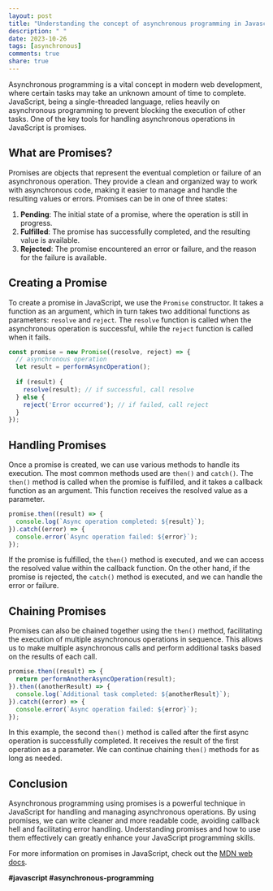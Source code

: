 ```yaml
---
layout: post
title: "Understanding the concept of asynchronous programming in Javascript promises"
description: " "
date: 2023-10-26
tags: [asynchronous]
comments: true
share: true
---
```


Asynchronous programming is a vital concept in modern web development, where certain tasks may take an unknown amount of time to complete. JavaScript, being a single-threaded language, relies heavily on asynchronous programming to prevent blocking the execution of other tasks. One of the key tools for handling asynchronous operations in JavaScript is promises.

## What are Promises?

Promises are objects that represent the eventual completion or failure of an asynchronous operation. They provide a clean and organized way to work with asynchronous code, making it easier to manage and handle the resulting values or errors. Promises can be in one of three states:

1. **Pending**: The initial state of a promise, where the operation is still in progress.
2. **Fulfilled**: The promise has successfully completed, and the resulting value is available.
3. **Rejected**: The promise encountered an error or failure, and the reason for the failure is available.

## Creating a Promise

To create a promise in JavaScript, we use the `Promise` constructor. It takes a function as an argument, which in turn takes two additional functions as parameters: `resolve` and `reject`. The `resolve` function is called when the asynchronous operation is successful, while the `reject` function is called when it fails.

```javascript
const promise = new Promise((resolve, reject) => {
  // asynchronous operation
  let result = performAsyncOperation();
  
  if (result) {
    resolve(result); // if successful, call resolve
  } else {
    reject('Error occurred'); // if failed, call reject
  }
});
```

## Handling Promises

Once a promise is created, we can use various methods to handle its execution. The most common methods used are `then()` and `catch()`. The `then()` method is called when the promise is fulfilled, and it takes a callback function as an argument. This function receives the resolved value as a parameter.

```javascript
promise.then((result) => {
  console.log(`Async operation completed: ${result}`);
}).catch((error) => {
  console.error(`Async operation failed: ${error}`);
});
```

If the promise is fulfilled, the `then()` method is executed, and we can access the resolved value within the callback function. On the other hand, if the promise is rejected, the `catch()` method is executed, and we can handle the error or failure.

## Chaining Promises

Promises can also be chained together using the `then()` method, facilitating the execution of multiple asynchronous operations in sequence. This allows us to make multiple asynchronous calls and perform additional tasks based on the results of each call.

```javascript
promise.then((result) => {
  return performAnotherAsyncOperation(result);
}).then((anotherResult) => {
  console.log(`Additional task completed: ${anotherResult}`);
}).catch((error) => {
  console.error(`Async operation failed: ${error}`);
});
```

In this example, the second `then()` method is called after the first async operation is successfully completed. It receives the result of the first operation as a parameter. We can continue chaining `then()` methods for as long as needed.

## Conclusion

Asynchronous programming using promises is a powerful technique in JavaScript for handling and managing asynchronous operations. By using promises, we can write cleaner and more readable code, avoiding callback hell and facilitating error handling. Understanding promises and how to use them effectively can greatly enhance your JavaScript programming skills.

For more information on promises in JavaScript, check out the [MDN web docs](https://developer.mozilla.org/en-US/docs/Web/JavaScript/Reference/Global_Objects/Promise).

**#javascript #asynchronous-programming**